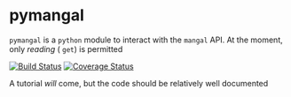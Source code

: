 # pymangal

`pymangal` is a `python` module to interact with the `mangal` API. At the moment, only *reading* ( `get`) is permitted

[![Build Status](https://travis-ci.org/mangal-wg/pymangal.png?branch=master)](https://travis-ci.org/mangal-wg/pymangal) [![Coverage Status](https://coveralls.io/repos/mangal-wg/pymangal/badge.png)](https://coveralls.io/r/mangal-wg/pymangal)

A tutorial *will* come, but the code should be relatively well documented
